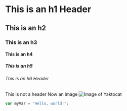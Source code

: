 # This is an h1 Header
## This is an h2
### This is an h3
#### This is an h4
##### This is an h5
###### This is an h6 Header
This is not a header
Now an image
![Image of Yaktocat](https://octodex.github.com/images/yaktocat.png)
``` javascript
var myVar = "Hello, world!";
```
